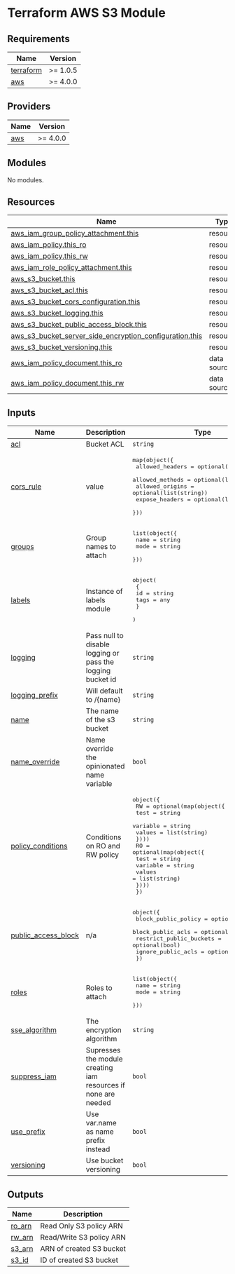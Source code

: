 # Terraform AWS S3 Module

<!-- BEGIN_TF_DOCS -->

## Requirements

| Name                                                                     | Version  |
| ------------------------------------------------------------------------ | -------- |
| <a name="requirement_terraform"></a> [terraform](#requirement_terraform) | >= 1.0.5 |
| <a name="requirement_aws"></a> [aws](#requirement_aws)                   | >= 4.0.0 |

## Providers

| Name                                             | Version  |
| ------------------------------------------------ | -------- |
| <a name="provider_aws"></a> [aws](#provider_aws) | >= 4.0.0 |

## Modules

No modules.

## Resources

| Name                                                                                                                                                                                  | Type        |
| ------------------------------------------------------------------------------------------------------------------------------------------------------------------------------------- | ----------- |
| [aws_iam_group_policy_attachment.this](https://registry.terraform.io/providers/hashicorp/aws/latest/docs/resources/iam_group_policy_attachment)                                       | resource    |
| [aws_iam_policy.this_ro](https://registry.terraform.io/providers/hashicorp/aws/latest/docs/resources/iam_policy)                                                                      | resource    |
| [aws_iam_policy.this_rw](https://registry.terraform.io/providers/hashicorp/aws/latest/docs/resources/iam_policy)                                                                      | resource    |
| [aws_iam_role_policy_attachment.this](https://registry.terraform.io/providers/hashicorp/aws/latest/docs/resources/iam_role_policy_attachment)                                         | resource    |
| [aws_s3_bucket.this](https://registry.terraform.io/providers/hashicorp/aws/latest/docs/resources/s3_bucket)                                                                           | resource    |
| [aws_s3_bucket_acl.this](https://registry.terraform.io/providers/hashicorp/aws/latest/docs/resources/s3_bucket_acl)                                                                   | resource    |
| [aws_s3_bucket_cors_configuration.this](https://registry.terraform.io/providers/hashicorp/aws/latest/docs/resources/s3_bucket_cors_configuration)                                     | resource    |
| [aws_s3_bucket_logging.this](https://registry.terraform.io/providers/hashicorp/aws/latest/docs/resources/s3_bucket_logging)                                                           | resource    |
| [aws_s3_bucket_public_access_block.this](https://registry.terraform.io/providers/hashicorp/aws/latest/docs/resources/s3_bucket_public_access_block)                                   | resource    |
| [aws_s3_bucket_server_side_encryption_configuration.this](https://registry.terraform.io/providers/hashicorp/aws/latest/docs/resources/s3_bucket_server_side_encryption_configuration) | resource    |
| [aws_s3_bucket_versioning.this](https://registry.terraform.io/providers/hashicorp/aws/latest/docs/resources/s3_bucket_versioning)                                                     | resource    |
| [aws_iam_policy_document.this_ro](https://registry.terraform.io/providers/hashicorp/aws/latest/docs/data-sources/iam_policy_document)                                                 | data source |
| [aws_iam_policy_document.this_rw](https://registry.terraform.io/providers/hashicorp/aws/latest/docs/data-sources/iam_policy_document)                                                 | data source |

## Inputs

| Name                                                                                       | Description                                                    | Type                                                                                                                                                                                                                                           | Default                                        | Required |
| ------------------------------------------------------------------------------------------ | -------------------------------------------------------------- | ---------------------------------------------------------------------------------------------------------------------------------------------------------------------------------------------------------------------------------------------- | ---------------------------------------------- | :------: |
| <a name="input_acl"></a> [acl](#input_acl)                                                 | Bucket ACL                                                     | `string`                                                                                                                                                                                                                                       | `"private"`                                    |    no    |
| <a name="input_cors_rule"></a> [cors_rule](#input_cors_rule)                               | value                                                          | <pre>map(object({<br> allowed_headers = optional(list(string))<br> allowed_methods = optional(list(string))<br> allowed_origins = optional(list(string))<br> expose_headers = optional(list(string))<br> }))</pre>                             | `{}`                                           |    no    |
| <a name="input_groups"></a> [groups](#input_groups)                                        | Group names to attach                                          | <pre>list(object({<br> name = string<br> mode = string<br> }))</pre>                                                                                                                                                                           | `[]`                                           |    no    |
| <a name="input_labels"></a> [labels](#input_labels)                                        | Instance of labels module                                      | <pre>object(<br> {<br> id = string<br> tags = any<br> }<br> )</pre>                                                                                                                                                                            | <pre>{<br> "id": "",<br> "tags": {}<br>}</pre> |    no    |
| <a name="input_logging"></a> [logging](#input_logging)                                     | Pass null to disable logging or pass the logging bucket id     | `string`                                                                                                                                                                                                                                       | `null`                                         |    no    |
| <a name="input_logging_prefix"></a> [logging_prefix](#input_logging_prefix)                | Will default to /{name}                                        | `string`                                                                                                                                                                                                                                       | `null`                                         |    no    |
| <a name="input_name"></a> [name](#input_name)                                              | The name of the s3 bucket                                      | `string`                                                                                                                                                                                                                                       | n/a                                            |   yes    |
| <a name="input_name_override"></a> [name_override](#input_name_override)                   | Name override the opinionated name variable                    | `bool`                                                                                                                                                                                                                                         | `false`                                        |    no    |
| <a name="input_policy_conditions"></a> [policy_conditions](#input_policy_conditions)       | Conditions on RO and RW policy                                 | <pre>object({<br> RW = optional(map(object({<br> test = string<br> variable = string<br> values = list(string)<br> })))<br> RO = optional(map(object({<br> test = string<br> variable = string<br> values = list(string)<br> })))<br> })</pre> | `{}`                                           |    no    |
| <a name="input_public_access_block"></a> [public_access_block](#input_public_access_block) | n/a                                                            | <pre>object({<br> block_public_policy = optional(bool)<br> block_public_acls = optional(bool)<br> restrict_public_buckets = optional(bool)<br> ignore_public_acls = optional(bool)<br> })</pre>                                                | `{}`                                           |    no    |
| <a name="input_roles"></a> [roles](#input_roles)                                           | Roles to attach                                                | <pre>list(object({<br> name = string<br> mode = string<br> }))</pre>                                                                                                                                                                           | `[]`                                           |    no    |
| <a name="input_sse_algorithm"></a> [sse_algorithm](#input_sse_algorithm)                   | The encryption algorithm                                       | `string`                                                                                                                                                                                                                                       | `"aws:kms"`                                    |    no    |
| <a name="input_suppress_iam"></a> [suppress_iam](#input_suppress_iam)                      | Supresses the module creating iam resources if none are needed | `bool`                                                                                                                                                                                                                                         | `false`                                        |    no    |
| <a name="input_use_prefix"></a> [use_prefix](#input_use_prefix)                            | Use var.name as name prefix instead                            | `bool`                                                                                                                                                                                                                                         | `true`                                         |    no    |
| <a name="input_versioning"></a> [versioning](#input_versioning)                            | Use bucket versioning                                          | `bool`                                                                                                                                                                                                                                         | `true`                                         |    no    |

## Outputs

| Name                                                  | Description              |
| ----------------------------------------------------- | ------------------------ |
| <a name="output_ro_arn"></a> [ro_arn](#output_ro_arn) | Read Only S3 policy ARN  |
| <a name="output_rw_arn"></a> [rw_arn](#output_rw_arn) | Read/Write S3 policy ARN |
| <a name="output_s3_arn"></a> [s3_arn](#output_s3_arn) | ARN of created S3 bucket |
| <a name="output_s3_id"></a> [s3_id](#output_s3_id)    | ID of created S3 bucket  |

<!-- END_TF_DOCS -->
